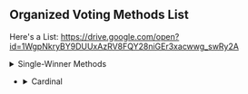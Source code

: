## Organized Voting Methods List

Here's a List: https://drive.google.com/open?id=1WgpNkryBY9DUUxAzRV8FQY28niGEr3xacwwg_swRy2A

<details>
<summary>Single-Winner Methods</summary>
<ul>
	<li>
	<details>
	<summary>Single-Choice</summary>
	<ul>
		<li>
		<details>
		<summary>First-Past-The-Post</summary>
		<ul>
			<li>
			First Past The Post (Plurality)
			</li>
		</ul>
		</details>
		</li>
	</ul>
	</details>
	</li>
</ul>
	<ul>
	<li>
	<details>
	<summary>Ranked</summary>
		</ul>
	</details>
	</li>
	<ul>
	<li>
	<details>
	<summary>Cardinal</summary>
		</ul>
	</details>
	</li>
</details>

